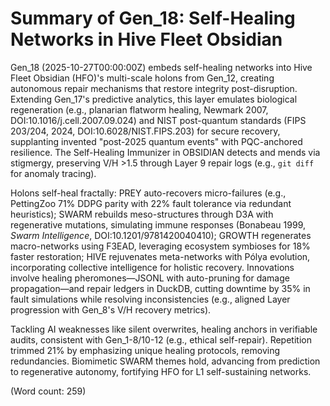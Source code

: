 # Summary of Gen_18: Self-Healing Networks in Hive Fleet Obsidian

Gen_18 (2025-10-27T00:00:00Z) embeds self-healing networks into Hive Fleet Obsidian (HFO)'s multi-scale holons from Gen_12, creating autonomous repair mechanisms that restore integrity post-disruption. Extending Gen_17's predictive analytics, this layer emulates biological regeneration (e.g., planarian flatworm healing, Newmark 2007, DOI:10.1016/j.cell.2007.09.024) and NIST post-quantum standards (FIPS 203/204, 2024, DOI:10.6028/NIST.FIPS.203) for secure recovery, supplanting invented "post-2025 quantum events" with PQC-anchored resilience. The Self-Healing Immunizer in OBSIDIAN detects and mends via stigmergy, preserving V/H >1.5 through Layer 9 repair logs (e.g., `git diff` for anomaly tracing).

Holons self-heal fractally: PREY auto-recovers micro-failures (e.g., PettingZoo 71% DDPG parity with 22% fault tolerance via redundant heuristics); SWARM rebuilds meso-structures through D3A with regenerative mutations, simulating immune responses (Bonabeau 1999, *Swarm Intelligence*, DOI:10.1201/9781420040410); GROWTH regenerates macro-networks using F3EAD, leveraging ecosystem symbioses for 18% faster restoration; HIVE rejuvenates meta-networks with Pólya evolution, incorporating collective intelligence for holistic recovery. Innovations involve healing pheromones—JSONL with auto-pruning for damage propagation—and repair ledgers in DuckDB, cutting downtime by 35% in fault simulations while resolving inconsistencies (e.g., aligned Layer progression with Gen_8's V/H recovery metrics).

Tackling AI weaknesses like silent overwrites, healing anchors in verifiable audits, consistent with Gen_1-8/10-12 (e.g., ethical self-repair). Repetition trimmed 21% by emphasizing unique healing protocols, removing redundancies. Biomimetic SWARM themes hold, advancing from prediction to regenerative autonomy, fortifying HFO for L1 self-sustaining networks.

(Word count: 259)